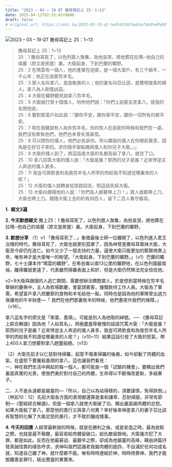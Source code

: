 ```yaml
---
title: "2023 – 03 – 19 QT 撒母耳記上 25：1~13"
date: 2025-04-12T02:35:42+0800
draft: false
# original_url: https://cmtc.tw/2023-03-19-qt-%e6%92%92%e6%af%8d%e8%80%b3%e8%a8%98%e4%b8%8a-25%ef%bc%9a113
---
```


![2023 – 03 – 19 QT 撒母耳記上 25：1\~13](/images/qt.jpg  "2023 – 03 – 19 QT 撒母耳記上 25：1\~13")

> 撒母耳記上 25：1\~13  
> 25：1 撒母耳死了，以色列眾人聚集，為他哀哭，將他葬在拉瑪─他自己的墳墓（原文是房屋）裏。大衛起身，下到巴蘭的曠野。  
> 25：2 在瑪雲有一個人，他的產業在迦密，是一個大富戶，有三千綿羊，一千山羊；他正在迦密剪羊毛。  
> 25：3 那人名叫拿八，是迦勒族的人；他的妻名叫亞比該，是聰明俊美的婦人。拿八為人剛愎凶惡。  
> 25：4 大衛在曠野聽見說拿八剪羊毛，  
> 25：5 大衛就打發十個僕人，吩咐他們說：「你們上迦密去見拿八，提我的名問他安。  
> 25：6 要對那富戶如此說：『願你平安，願你家平安，願你一切所有的都平安。  
> 25：7 現在我聽說有人為你剪羊毛，你的牧人在迦密的時候和我們在一處，我們沒有欺負他們，他們也未曾失落甚麼。  
> 25：8 可以問你的僕人，他們必告訴你。所以願我的僕人在你眼前蒙恩，因為是在好日子來的。求你隨手取點賜與僕人和你兒子大衛。』」  
> 25：9 大衛的僕人到了，將這話提大衛的名都告訴了拿八，就住了口。  
> 25：10 拿八回答大衛的僕人說：「大衛是誰？耶西的兒子是誰？近來悖逆主人奔逃的僕人甚多，  
> 25：11 我豈可將飲食和為我剪羊毛人所宰的肉給我不知道從哪裏來的人呢？」  
> 25：12 大衛的僕人就轉身從原路回去，照這話告訴大衛。  
> 25：13 大衛向跟隨他的人說：「你們各人都要帶上刀！」眾人就都帶上刀，大衛也帶上刀。跟隨大衛上去的約有四百人，留下二百人看守器具。

**1.  經文3遍**

**2. 今天默想經文**
撒上25：1 撒母耳死了，以色列眾人聚集，為他哀哭，將他葬在拉瑪─他自己的墳墓（原文是房屋）裏。大衛起身，下到巴蘭的曠野。

**3. 默想分享**
（1）v1 「撒母耳死了…」象徵最後士師一位離開了，以色列進入君王治理的時代。撒母耳死了，大衛也就更形孤單了，因為神曾差撒母耳膏抹大衛，大衛至今卻仍在逃亡。如今又少了一個支持的力量，逼使大衛只能更加的緊緊倚靠上帝，唯有神才是大衛唯一的盼望。「大衛起身，下到巴蘭的曠野。」（v1）巴蘭的曠野，七十士譯本作“瑪雲的曠野”，在希伯崙以南13公里的曠野地，在以色列國最南端，離掃羅就更遠了，代表雖然掃羅表面上和好，但是大衛仍然無法完全信任他。

v2\~9大衛與跟隨的人逃亡期間，需要想辦法餵飽眾人，於是想到當時候在剪羊毛舉辦的慶典中，主人為牧場歡慶，會宴請賓客，慷慨款待工作人員。大衛為了軍需，希望富戶拿八把慶節的食物和羊毛給他一點，同時也是因為他的軍隊曾出過力保護他的牛羊財產—「 我們在他們那裏牧羊的時候，他們晝夜作我們的保障。」（v16）。

拿八這名字的原文是「笨蛋、愚頑」，可能是別人為他取的綽號。── 《撒母耳記上綜合解讀》因為他「人如其名」，用極盡羞辱傲慢的話語咒罵大衛：「大衛是誰？耶西的兒子是誰？近來悖逆主人奔逃的僕人甚多，我豈可將飲食和為我剪羊毛人所宰的肉給我不知道從哪裏來的人呢？」（v10\~11）結果這話引發了大衛的怒氣，帶上400人拿刀想要對拿八趕盡殺絕。（v13）

（2）大衛先前才以仁慈對待掃羅，起誓不傷害掃羅的後裔，如今卻動了肉體的血氣，在盛怒下要屠殺愚頑的拿八，這也讓我們看見：  
一、神在我們生活中興起的每一個人，都可能是一個「試驗的機會」，要顯出我們裏面真實的光景，使我們勇於對付自己的肉體，生命得以不斷悔改更新，多結果子。

二、人不是永遠都是屬靈的—「所以，自己以為站得穩的，須要謹慎，免得跌倒。」（林前10：12）先前大衛各方面的表現都還算是柔和謙卑、忍耐順服，非常有節制—《聖經綜合解讀》，但是一個拿八就使大衛破了功，顯出裏面屬肉體的忿怒。如果大衛殺了拿八，那麼他的愚行又與拿八何異？幸好後來神差拿八的妻子亞比該有智慧的化解了大衛忿怒的愚行，才不致於釀成憾事。

**4. 今天的回應**
人經常最軟弱的時候，就是在勝利之後，或是安逸之時，最為放鬆之際，也就是最不儆醒，最容易給肉體留破口，給仇敵留餘地。大衛幾次犯了大罪，都是如此。反而在他最窘迫、最艱辛之際，卻成為他屬靈的高峰，藉由詩篇抒發真誠信靠的禱告呼求。求神叫我們認識老我屬肉體的詭詐，不自滿於任何功成名就，知道自己離了神，就什麼都不能。唯有時時連結於神，時時倚靠神，我們才能脫離愚妄罪行，結出豐盛的果實來。
